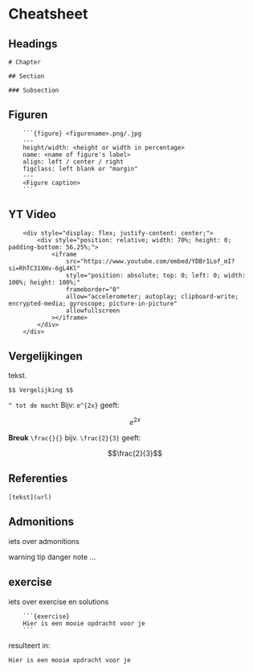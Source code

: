# Cheatsheet

## Headings

`# Chapter`

`## Section`

`### Subsection`

## Figuren
````
    ```{figure} <figurename>.png/.jpg
    ---
    height/width: <height or width in percentage>
    name: <name of figure's label>
    align: left / center / right
    figclass: left blank or "margin"
    ---
    <Figure caption>
    ```
````

## YT Video
````
    <div style="display: flex; justify-content: center;">
        <div style="position: relative; width: 70%; height: 0; padding-bottom: 56.25%;">
            <iframe
                src="https://www.youtube.com/embed/YDBr1Lof_mI?si=RhTC31XHv-6gL4Kl"
                style="position: absolute; top: 0; left: 0; width: 100%; height: 100%;"
                frameborder="0"
                allow="accelerometer; autoplay; clipboard-write; encrypted-media; gyroscope; picture-in-picture"
                allowfullscreen
            ></iframe>
        </div>
    </div>
````

## Vergelijkingen

tekst.

`$$ Vergelijking $$`

`^ tot de macht`
Bijv:
`e^{2x}`
geeft:

$$e^{2x}$$

**Breuk**
`\frac{}{}`
bijv. 
`\frac{2}{3}`
geeft:

$$\frac{2}{3}$$


## Referenties

`[tekst](url)`

## Admonitions

iets over admonitions

warning
tip
danger
note
...

## exercise
iets over exercise en solutions

````
    ```{exercise}
    Hier is een mooie opdracht voor je
    ```
````

resulteert in:
 ```{exercise}
Hier is een mooie opdracht voor je
```